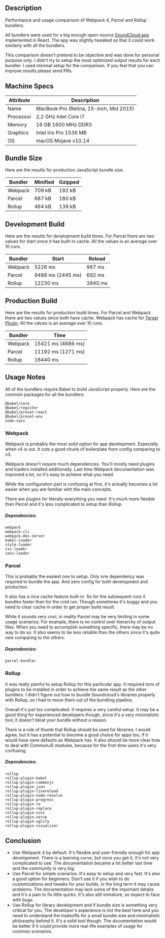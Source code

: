 ## Description

Performance and usage comparison of Webpack 4, Parcel and Rollup bundlers.

All bundlers were used for a big enough open-source [SoundCloud app](https://github.com/rwieruch/favesound-redux) implemented in React. The app was slightly tweaked so that it could work similarly with all the bundlers.

This comparison doesn't pretend to be objective and was done for personal purpose only. I didn't try to setup the most optimized output results for each bundler. I used minimal setup for the comparison. If you feel that you can improve results please send PRs.

## Machine Specs

| Attribute | Description                             |
|-----------|-----------------------------------------|
| Name      | MacBook Pro (Retina, 15-inch, Mid 2015) |
| Processor | 2,2 GHz Intel Core i7                   |
| Memory    | 16 GB 1600 MHz DDR3                     |
| Graphics  | Intel Iris Pro 1536 MB                  |
| OS        | macOS Mojave v10.14                     |

## Bundle Size

Here are the results for production JavaScript bundle size.

| Bundler | Minified | Gzipped |
|---------|----------|---------|
| Webpack | 709 kB   | 192 kB  |
| Parcel  | 687 kB   | 180 kB  |
| Rollup  | 464 kB   | 139 kB  |

## Development Build

Here are the results for development build times. For Parcel there are two values for start since it has built-in cache. All the values is an average over 10 runs.

| Bundler |       Start       | Reload  |
|---------|-------------------|---------|
| Webpack | 5226 ms           | 967 ms  |
| Parcel  | 8488 ms (2445 ms) | 692 ms  |
| Rollup  | 12230 ms          | 3840 ms |

## Production Build

Here are the results for production build times. For Parcel and Webpack there are two values since both have cache. Webpack has cache for [Terser Plugin](https://github.com/webpack-contrib/terser-webpack-plugin). All the values is an average over 10 runs.

| Bundler |        Time        |
|---------|--------------------|
| Webpack | 15421 ms (4686 ms) |
| Parcel  | 11192 ms (1271 ms) |
| Rollup  | 16440 ms           |

## Usage Notes

All of the bundlers require Babel to build JavaScript properly. Here are the common packages for all the bundlers:

```
@babel/core
@babel/register
@babel/preset-react
@babel/preset-env
node-sass
```

### Webpack

Webpack is probably the most solid option for app development. Especially when v4 is out. It cuts a good chunk of boilerplate from config comparing to v3.

Webpack doesn't require much dependencies. You'll mostly need plugins and loaders installed additionally. Last time Webpack documentation was improved a lot, so it's easy to achieve what you need.

While the configuration part is confusing at first, it's actually becomes a lot easier when you are familiar with the main concepts.

There are plugins for literally everything you need. It's much more flexible than Parcel and it's less complicated to setup than Rollup.

##### Dependencies:

```
webpack
webpack-cli
webpack-dev-server
babel-loader
style-loader
css-loader
sass-loader
```

### Parcel

This is probably the easiest one to setup. Only one dependency was required to bundle the app. And zero config for both development and production.

It also has a nice cache feature built-in. So for the subsequent runs it bundles faster than for the cold run. Though sometimes it's buggy and you need to clear cache in order to get proper build result.

While it sounds very cool, in reality Parcel may be very limiting in some usage scenarios. For example, there is no control over hierarchy of output files. When you need to accomplish something specific, there may be no way to do so. It also seems to be less reliable than the others since it's quite new comparing to the others.

##### Dependencies:

```
parcel-bundler
```

### Rollup

It was really painful to setup Rollup for this particular app. It required tons of plugins to be installed in order to achieve the same result as the other bundlers. I didn't figure out how to bundle Soundcloud's libraries properly with Rollup, so I had to move them out of the bundling pipeline.

Overall it's just too complicated. It requires a very careful setup. It may be a good thing for experienced developers though, since it's a very minimalistic tool, it doesn't bloat your bundle without a reason.

There is a rule of thumb that Rollup should be used for libraries. I would agree, but it has a potential to become a good choice for apps too, if it would have sane defaults as Webpack has. It also should be more clear how to deal with CommonJS modules, because for the first-time users it's very confusing.

##### Dependencies:

```
rollup
rollup-plugin-babel
rollup-plugin-commonjs
rollup-plugin-json
rollup-plugin-livereload
rollup-plugin-node-resolve
rollup-plugin-progress
rollup-plugin-re
rollup-plugin-replace
rollup-plugin-scss
rollup-plugin-serve
rollup-plugin-uglify
rollup-plugin-visualizer
```

## Conclusion

- Use Webpack 4 by default. It's flexible and user-friendly enough for app development. There is a learning curve, but once you get it, it's not very complicated to use. The documentation became a lot better last time and the community is very big.
- Use Parcel for simple scenarios. It's easy to setup and very fast. It's also a good option for beginners. Don't use it if you wish to do customizations and tweaks for your builds, in the long term it may cause problems. The documentation may lack some of the important details and it's a pain to fix little quirks. It's also still immature, so expect to face with bugs.
- Use Rollup for library development and if bundle size is something very critical for you. The developer's experience is not the best here and you need to understand the tradeoffs for a small bundle size and minimalistic philosophy behind it. It's a solid tool though. The documentation would be better if it could provide more real-life examples of usage for common scenarios.
